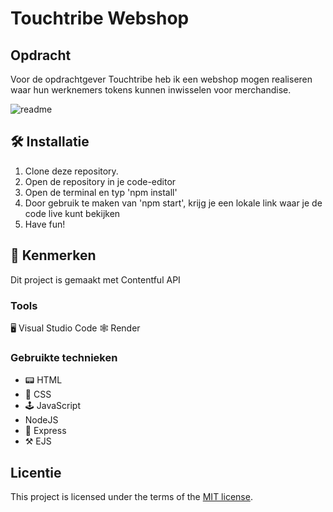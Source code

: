 # Touchtribe Webshop

##  Opdracht

Voor de opdrachtgever Touchtribe heb ik een webshop mogen realiseren waar hun werknemers tokens kunnen inwisselen voor merchandise.

![readme](https://github.com/lisagjh/touchtribe-proof-of-concept/assets/131701505/02c9b943-9710-48e1-9069-8fbc63171ff7)



## 🛠 Installatie

1. Clone deze repository.
2. Open de repository in je code-editor
3. Open de terminal en typ 'npm install'
4. Door gebruik te maken van 'npm start', krijg je een lokale link waar je de code live kunt bekijken
5. Have fun!


## 📱 Kenmerken

Dit project is gemaakt met Contentful API

### Tools
🖥️ Visual Studio Code
🕸️ Render

### Gebruikte technieken
* 📟 HTML
* 🎨 CSS
* 🕹️ JavaScript
* NodeJS
* 🚃 Express
* ⚒️ EJS


## Licentie

This project is licensed under the terms of the [MIT license](./LICENSE).

